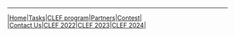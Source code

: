 -----
|[Home](https://www.joker-project.com/2025/)|[Tasks](https://www.joker-project.com/2025/tasks)|[CLEF&nbsp;program](program)|[Partners](partners)|[Contest](contest)|
|[Contact&nbsp;Us](contact)|[CLEF&nbsp;2022](https://www.joker-project.com/clef-2022/EN/project)|[CLEF&nbsp;2023](https://www.joker-project.com/clef-2023/)|[CLEF&nbsp;2024](https://www.joker-project.com/clef-2024/)|


